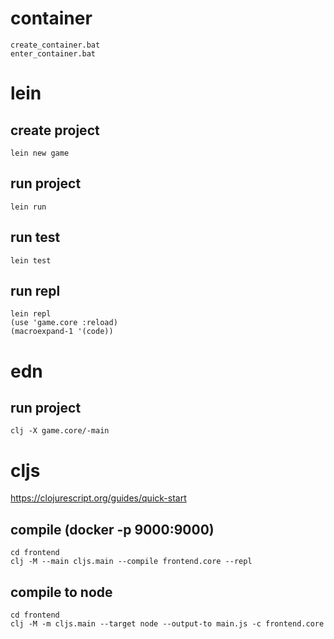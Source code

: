 # container
    create_container.bat
    enter_container.bat

# lein
## create project
    lein new game

## run project
    lein run

## run test
    lein test
    
## run repl
    lein repl
    (use 'game.core :reload)
    (macroexpand-1 '(code))

# edn
## run project
    clj -X game.core/-main


# cljs

https://clojurescript.org/guides/quick-start

## compile (docker -p 9000:9000)

    cd frontend
    clj -M --main cljs.main --compile frontend.core --repl

## compile to node

    cd frontend
    clj -M -m cljs.main --target node --output-to main.js -c frontend.core